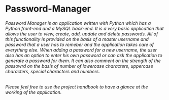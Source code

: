 # Password-Manager

###### Password Manager is an application written with Python which has a Python front-end and a MySQL back-end. It is a very basic application that allows the user to view, create, add, update and delete passwords. All of this functionality is provided on the basis of a master username and password that a user has to remeber and the application takes care of everything else. When adding a password for a new username, the user also has an option to enter his own password or can ask the application to generate a password for them. It can also comment on the strength of the passowrd on the basis of number of lowercase characters, uppercase characters, special characters and numbers. 
###### Please feel free to use the project handbook to have a glance at the working of the application. 
